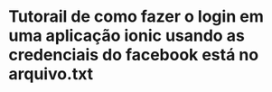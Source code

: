 # Tutorail de como fazer o login em uma aplicação ionic usando as credenciais do facebook está no arquivo.txt

